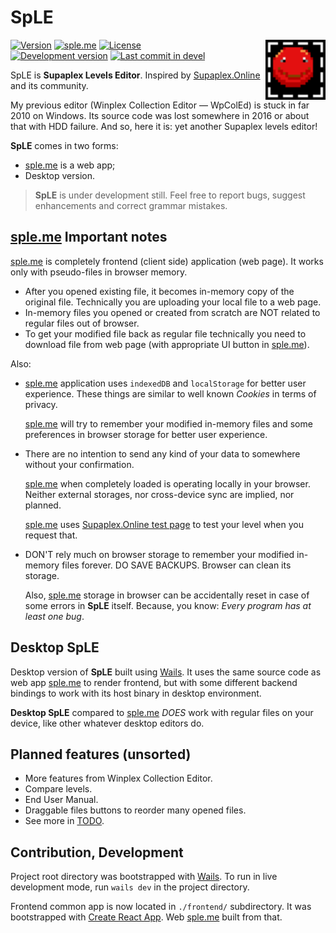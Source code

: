 # SpLE

<img src="frontend/public/favicon.svg" alt="sd-ed" align="right" width="96" height="96">

[![Version](https://img.shields.io/github/package-json/v/vovan-ve/supaplex-levels-editor?filename=frontend%2Fpackage.json)](https://github.com/Vovan-VE/supaplex-levels-editor/releases)
[![sple.me](https://img.shields.io/badge/https-sple.me-blue)][sple.me]
[![License](https://img.shields.io/github/license/vovan-ve/supaplex-levels-editor)](./LICENSE)
<br>
[![Development version](https://img.shields.io/github/package-json/v/vovan-ve/supaplex-levels-editor/devel?filename=frontend%2Fpackage.json&label=in+dev)](https://github.com/Vovan-VE/supaplex-levels-editor/blob/devel/CHANGELOG.md)
[![Last commit in devel](https://img.shields.io/github/last-commit/vovan-ve/supaplex-levels-editor/devel)](https://github.com/Vovan-VE/supaplex-levels-editor/compare/devel)

SpLE is **Supaplex Levels Editor**. Inspired by [Supaplex.Online][spo] and its
community.

My previous editor (Winplex Collection Editor — WpColEd) is stuck in far 2010 on
Windows. Its source code was lost somewhere in 2016 or about that with HDD
failure. And so, here it is: yet another Supaplex levels editor!

**SpLE** comes in two forms:

- [sple.me][sple.me] is a web app;
- Desktop version.

> **SpLE** is under development still. Feel free to report bugs, suggest
> enhancements and correct grammar mistakes.

## [sple.me][sple.me] Important notes

[sple.me][sple.me] is completely frontend (client side) application (web page).
It works only with pseudo-files in browser memory.

- After you opened existing file, it becomes in-memory copy of the original
  file. Technically you are uploading your local file to a web page.
- In-memory files you opened or created from scratch are NOT related to regular
  files out of browser.
- To get your modified file back as regular file technically you need to
  download file from web page (with appropriate UI button in
  [sple.me][sple.me]).

Also:

- [sple.me][sple.me] application uses `indexedDB` and `localStorage` for better
  user experience. These things are similar to well known _Cookies_ in terms of
  privacy.

  [sple.me][sple.me] will try to remember your modified in-memory files and some
  preferences in browser storage for better user experience.

- There are no intention to send any kind of your data to somewhere without your
  confirmation.

  [sple.me][sple.me] when completely loaded is operating locally in your
  browser. Neither external storages, nor cross-device sync are implied, nor
  planned.

  [sple.me][sple.me] uses [Supaplex.Online test page][spo.test] to test your
  level when you request that.

- DON'T rely much on browser storage to remember your modified in-memory files
  forever. DO SAVE BACKUPS. Browser can clean its storage.

  Also, [sple.me][sple.me] storage in browser can be accidentally reset in case
  of some errors in **SpLE** itself. Because, you know: _Every program has at
  least one bug_.

## Desktop SpLE

Desktop version of **SpLE** built using [Wails][wails]. It uses the same source
code as web app [sple.me][sple.me] to render frontend, but with some different
backend bindings to work with its host binary in desktop environment.

**Desktop SpLE** compared to [sple.me][sple.me] _DOES_ work with regular files
on your device, like other whatever desktop editors do.

## Planned features (unsorted)

- More features from Winplex Collection Editor.
- Compare levels.
- End User Manual.
- Draggable files buttons to reorder many opened files.
- See more in [TODO](./TODO.md).

## Contribution, Development

Project root directory was bootstrapped with [Wails][wails]. To run in live
development mode, run `wails dev` in the project directory.

Frontend common app is now located in `./frontend/` subdirectory. It was
bootstrapped with [Create React App][cra]. Web [sple.me][sple.me] built from
that.

[cra]: https://github.com/facebook/create-react-app
[sple.me]: https://sple.me
[spo]: https://www.supaplex.online/
[spo.test]: https://www.supaplex.online/test/
[wails]: https://wails.io
